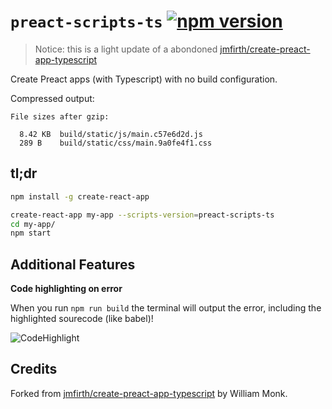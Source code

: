 # `preact-scripts-ts` [![npm version](https://badge.fury.io/js/preact-scripts-ts.svg)](https://badge.fury.io/js/preact-scripts-ts)

> Notice: this is a light update of a abondoned [jmfirth/create-preact-app-typescript](https://github.com/jmfirth/create-preact-app-typescript)

Create Preact apps (with Typescript) with no build configuration.

Compressed output:

```
File sizes after gzip:

  8.42 KB  build/static/js/main.c57e6d2d.js
  289 B    build/static/css/main.9a0fe4f1.css
```

## tl;dr

```sh
npm install -g create-react-app

create-react-app my-app --scripts-version=preact-scripts-ts
cd my-app/
npm start
```

## Additional Features

**Code highlighting on error**

When you run `npm run build` the terminal will output the error, including the highlighted sourecode (like babel)!

![CodeHighlight](https://cloud.githubusercontent.com/assets/175278/22310149/1ee66ccc-e346-11e6-83ff-e3a053701fb4.gif)

## Credits

Forked from [jmfirth/create-preact-app-typescript](https://github.com/jmfirth/create-preact-app-typescript) by William Monk.
